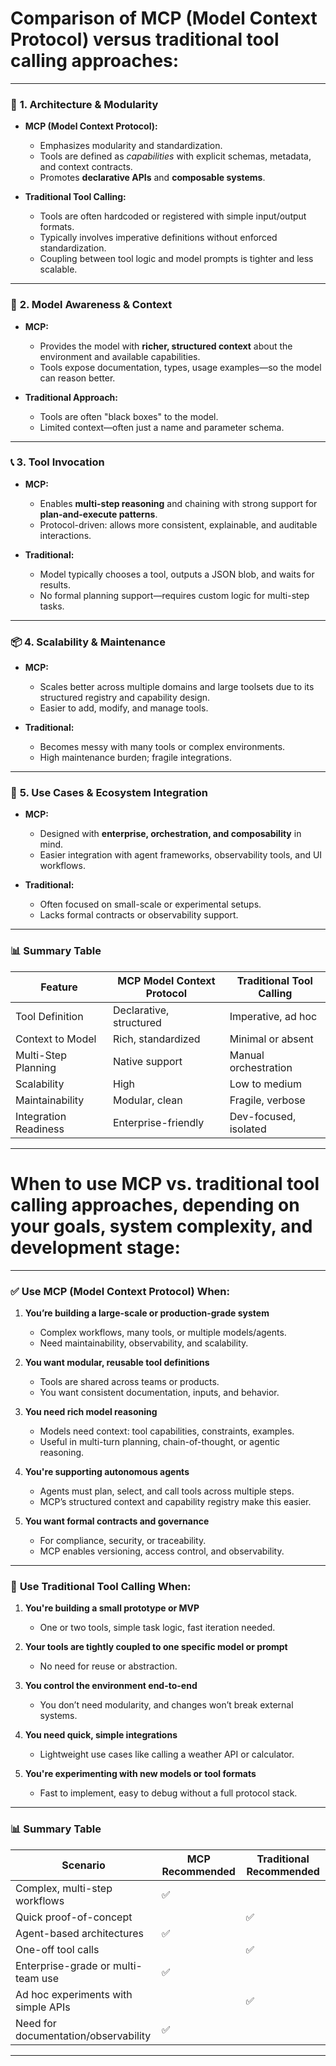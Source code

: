 
# Comparison of **MCP (Model Context Protocol)** versus traditional **tool calling approaches**:

---

### 🔧 **1. Architecture & Modularity**
- **MCP (Model Context Protocol):**
  - Emphasizes modularity and standardization.
  - Tools are defined as *capabilities* with explicit schemas, metadata, and context contracts.
  - Promotes **declarative APIs** and **composable systems**.

- **Traditional Tool Calling:**
  - Tools are often hardcoded or registered with simple input/output formats.
  - Typically involves imperative definitions without enforced standardization.
  - Coupling between tool logic and model prompts is tighter and less scalable.

---

### 🧠 **2. Model Awareness & Context**
- **MCP:**
  - Provides the model with **richer, structured context** about the environment and available capabilities.
  - Tools expose documentation, types, usage examples—so the model can reason better.

- **Traditional Approach:**
  - Tools are often "black boxes" to the model.
  - Limited context—often just a name and parameter schema.

---

### 📞 **3. Tool Invocation**
- **MCP:**
  - Enables **multi-step reasoning** and chaining with strong support for **plan-and-execute patterns**.
  - Protocol-driven: allows more consistent, explainable, and auditable interactions.

- **Traditional:**
  - Model typically chooses a tool, outputs a JSON blob, and waits for results.
  - No formal planning support—requires custom logic for multi-step tasks.

---

### 📦 **4. Scalability & Maintenance**
- **MCP:**
  - Scales better across multiple domains and large toolsets due to its structured registry and capability design.
  - Easier to add, modify, and manage tools.

- **Traditional:**
  - Becomes messy with many tools or complex environments.
  - High maintenance burden; fragile integrations.

---

### 🔐 **5. Use Cases & Ecosystem Integration**
- **MCP:**
  - Designed with **enterprise, orchestration, and composability** in mind.
  - Easier integration with agent frameworks, observability tools, and UI workflows.

- **Traditional:**
  - Often focused on small-scale or experimental setups.
  - Lacks formal contracts or observability support.

---

### 📊 Summary Table

| Feature                    | MCP Model Context Protocol | Traditional Tool Calling |
|---------------------------|----------------------------|--------------------------|
| Tool Definition           | Declarative, structured    | Imperative, ad hoc       |
| Context to Model          | Rich, standardized         | Minimal or absent        |
| Multi-Step Planning       | Native support             | Manual orchestration     |
| Scalability               | High                       | Low to medium            |
| Maintainability           | Modular, clean             | Fragile, verbose         |
| Integration Readiness     | Enterprise-friendly        | Dev-focused, isolated    |

---

#  **When to use MCP vs. traditional tool calling approaches**, depending on your goals, system complexity, and development stage:

---

### ✅ **Use MCP (Model Context Protocol) When:**

1. **You’re building a large-scale or production-grade system**
   - Complex workflows, many tools, or multiple models/agents.
   - Need maintainability, observability, and scalability.

2. **You want modular, reusable tool definitions**
   - Tools are shared across teams or products.
   - You want consistent documentation, inputs, and behavior.

3. **You need rich model reasoning**
   - Models need context: tool capabilities, constraints, examples.
   - Useful in multi-turn planning, chain-of-thought, or agentic reasoning.

4. **You're supporting autonomous agents**
   - Agents must plan, select, and call tools across multiple steps.
   - MCP’s structured context and capability registry make this easier.

5. **You want formal contracts and governance**
   - For compliance, security, or traceability.
   - MCP enables versioning, access control, and observability.

---

### 🔧 **Use Traditional Tool Calling When:**

1. **You're building a small prototype or MVP**
   - One or two tools, simple task logic, fast iteration needed.

2. **Your tools are tightly coupled to one specific model or prompt**
   - No need for reuse or abstraction.

3. **You control the environment end-to-end**
   - You don’t need modularity, and changes won’t break external systems.

4. **You need quick, simple integrations**
   - Lightweight use cases like calling a weather API or calculator.

5. **You're experimenting with new models or tool formats**
   - Fast to implement, easy to debug without a full protocol stack.

---

### 📊 Summary Table

| Scenario                              | MCP Recommended | Traditional Recommended |
|---------------------------------------|------------------|--------------------------|
| Complex, multi-step workflows         | ✅               |                          |
| Quick proof-of-concept                |                 | ✅                       |
| Agent-based architectures             | ✅               |                          |
| One-off tool calls                    |                 | ✅                       |
| Enterprise-grade or multi-team use    | ✅               |                          |
| Ad hoc experiments with simple APIs   |                 | ✅                       |
| Need for documentation/observability  | ✅               |                          |

---

